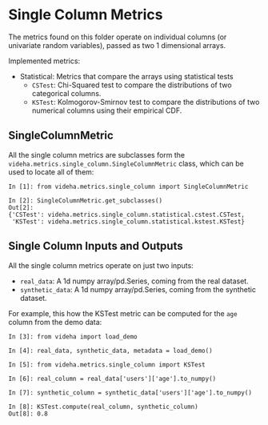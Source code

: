 # Single Column Metrics

The metrics found on this folder operate on individual columns (or univariate random variables),
passed as two 1 dimensional arrays.

Implemented metrics:

* Statistical: Metrics that compare the arrays using statistical tests
    * `CSTest`: Chi-Squared test to compare the distributions of two categorical columns.
    * `KSTest`: Kolmogorov-Smirnov test to compare the distributions of two numerical columns using
      their empirical CDF.

## SingleColumnMetric

All the single column metrics are subclasses form the `videha.metrics.single_column.SingleColumnMetric`
class, which can be used to locate all of them:

```python3
In [1]: from videha.metrics.single_column import SingleColumnMetric

In [2]: SingleColumnMetric.get_subclasses()
Out[2]:
{'CSTest': videha.metrics.single_column.statistical.cstest.CSTest,
 'KSTest': videha.metrics.single_column.statistical.kstest.KSTest}
```

## Single Column Inputs and Outputs

All the single column metrics operate on just two inputs:

* `real_data`: A 1d numpy array/pd.Series, coming from the real dataset.
* `synthetic_data`: A 1d numpy array/pd.Series, coming from the synthetic dataset.

For example, this how the KSTest metric can be computed for the `age` column
from the demo data:

```python3
In [3]: from videha import load_demo

In [4]: real_data, synthetic_data, metadata = load_demo()

In [5]: from videha.metrics.single_column import KSTest

In [6]: real_column = real_data['users']['age'].to_numpy()

In [7]: synthetic_column = synthetic_data['users']['age'].to_numpy()

In [8]: KSTest.compute(real_column, synthetic_column)
Out[8]: 0.8
```
